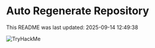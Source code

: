 # Auto Regenerate Repository

This README was last updated: 2025-09-14 12:49:38

 ![TryHackMe](https://tryhackme.com/badge/533634)
